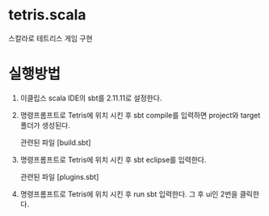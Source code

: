 # tetris.scala
스칼라로 테트리스 게임 구현

# 실행방법
1. 이클립스 scala IDE의 sbt를 2.11.11로 설정한다.
2. 명령프롬프트로 Tetris에 위치 시킨 후 sbt compile를 입력하면 project와 target폴더가 생성된다.

   관련된 파일 [build.sbt]
   
3. 명령프롬프트로 Tetris에 위치 시킨 후 sbt eclipse를 입력한다.

   관련된 파일 [plugins.sbt]
   
4. 명령프롬프트로 Tetris에 위치 시킨 후 run sbt 입력한다. 그 후 ui인 2번을 클릭한다.
